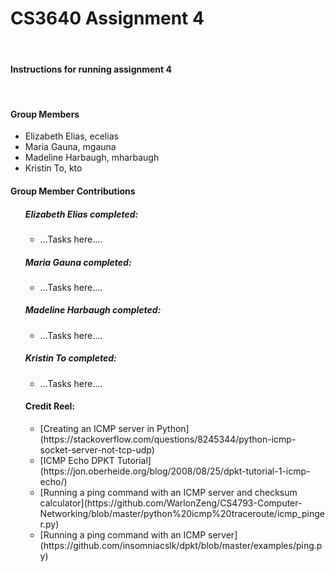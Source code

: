 <h1><strong>CS3640 Assignment 4</strong></h1> <br>
<h4><strong>Instructions for running assignment 4</strong></h4> <br>

<h4><strong>Group Members</strong></h4> <ul>
<li> Elizabeth Elias, ecelias
<li> Maria Gauna, mgauna
<li> Madeline Harbaugh, mharbaugh
<li> Kristin To, kto
</ul>

<h4><strong>Group Member Contributions</strong></h4> <ul>
<h5> Elizabeth Elias completed: </h5> <ul>
<li> ...Tasks here....
</ul>
<h5> Maria Gauna completed: </h5> <ul>
<li> ...Tasks here....
</ul>
<h5> Madeline Harbaugh completed: </h5> <ul>
<li> ...Tasks here....
</ul>
<h5> Kristin To completed: </h5> <ul>
<li> ...Tasks here....
</ul>

<h4><strong>Credit Reel:</strong></h4> <ul>
<li>[Creating an ICMP server in Python](https://stackoverflow.com/questions/8245344/python-icmp-socket-server-not-tcp-udp)
<li>[ICMP Echo DPKT Tutorial](https://jon.oberheide.org/blog/2008/08/25/dpkt-tutorial-1-icmp-echo/)
<li>[Running a ping command with an ICMP server and checksum calculator](https://github.com/WarlonZeng/CS4793-Computer-Networking/blob/master/python%20icmp%20traceroute/icmp_pinger.py)
<li>[Running a ping command with an ICMP server](https://github.com/insomniacslk/dpkt/blob/master/examples/ping.py)
</ul>